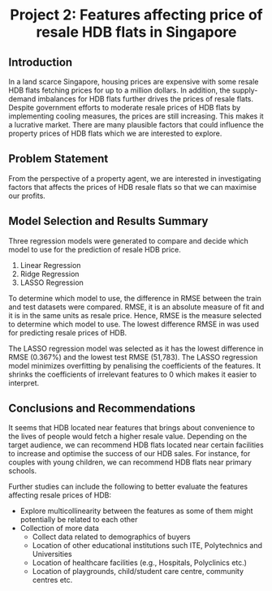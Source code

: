 # <center>Project 2: Features affecting price of resale HDB flats in Singapore</center>
## Introduction
In a land scarce Singapore, housing prices are expensive with some resale HDB flats fetching prices for up to a million dollars. In addition, the supply-demand imbalances for HDB flats further drives the prices of resale flats. Despite government efforts to moderate resale prices of HDB flats by implementing cooling measures, the prices are still increasing. This makes it a lucrative market. There are many plausible factors that could influence the property prices of HDB flats which we are interested to explore.

## Problem Statement
From the perspective of a property agent, we are interested in investigating factors that affects the prices of HDB resale flats so that we can maximise our profits.

## Model Selection and Results Summary
Three regression models were generated to compare and decide which model to use for the prediction of resale HDB price.
<ol>
    <li>Linear Regression</li>
    <li>Ridge Regression</li>
    <li>LASSO Regression</li>
</ol>

To determine which model to use, the difference in RMSE between the train and test datasets were compared. RMSE, it is an absolute measure of fit and it is in the same units as resale price. Hence, RMSE is the measure selected to determine which model to use. The lowest difference RMSE in was used for predicting resale prices of HDB.

The LASSO regression model was selected as it has the lowest difference in RMSE (0.367%) and the lowest test RMSE (51,783). The LASSO regression model minimizes overfitting by penalising the coefficients of the features. It shrinks the coefficients of irrelevant features to 0 which makes it easier to interpret.


## Conclusions and Recommendations 
It seems that HDB located near features that brings about convenience to the lives of people would fetch a higher resale value. Depending on the target audience, we can recommend HDB flats located near certain facilities to increase and optimise the success of our HDB sales. For instance, for couples with young children, we can recommend HDB flats near primary schools. 

Further studies can include the following to better evaluate the features affecting resale prices of HDB:

<ul>
    <li>Explore multicollinearity between the features as some of them might potentially be related to each other</li>
    <li>Collection of more data
    <ul>
        <li>Collect data related to demographics of buyers</li>
        <li>Location of other educational institutions such ITE, Polytechnics and Universities</li>
        <li>Location of healthcare facilities (e.g., Hospitals, Polyclinics etc.)</li>
        <li>Location of playgrounds, child/student care centre, community centres etc.</li>
    </ul>
    </li>
</ul>